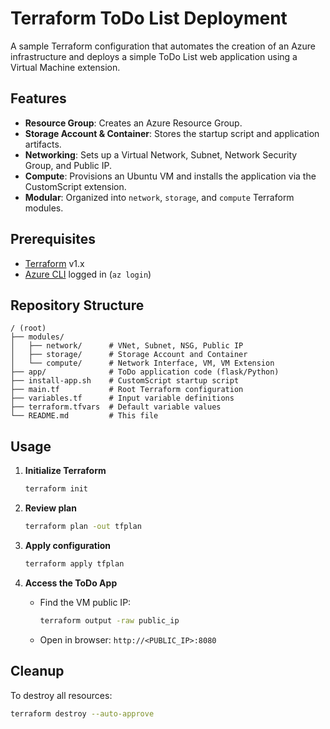 # Terraform ToDo List Deployment

A sample Terraform configuration that automates the creation of an Azure infrastructure and deploys a simple ToDo List web application using a Virtual Machine extension.

## Features

* **Resource Group**: Creates an Azure Resource Group.
* **Storage Account & Container**: Stores the startup script and application artifacts.
* **Networking**: Sets up a Virtual Network, Subnet, Network Security Group, and Public IP.
* **Compute**: Provisions an Ubuntu VM and installs the application via the CustomScript extension.
* **Modular**: Organized into `network`, `storage`, and `compute` Terraform modules.

## Prerequisites

* [Terraform](https://www.terraform.io/) v1.x
* [Azure CLI](https://docs.microsoft.com/cli/azure) logged in (`az login`)

## Repository Structure

```
/ (root)
├── modules/
│   ├── network/      # VNet, Subnet, NSG, Public IP
│   ├── storage/      # Storage Account and Container
│   └── compute/      # Network Interface, VM, VM Extension
├── app/              # ToDo application code (flask/Python)
├── install-app.sh    # CustomScript startup script
├── main.tf           # Root Terraform configuration
├── variables.tf      # Input variable definitions
├── terraform.tfvars  # Default variable values
└── README.md         # This file
```

## Usage

1. **Initialize Terraform**

   ```bash
   terraform init
   ```

2. **Review plan**

   ```bash
   terraform plan -out tfplan
   ```

3. **Apply configuration**

   ```bash
   terraform apply tfplan
   ```

4. **Access the ToDo App**

   * Find the VM public IP:

     ```bash
     terraform output -raw public_ip
     ```
   * Open in browser: `http://<PUBLIC_IP>:8080`

## Cleanup

To destroy all resources:

```bash
terraform destroy --auto-approve
```
